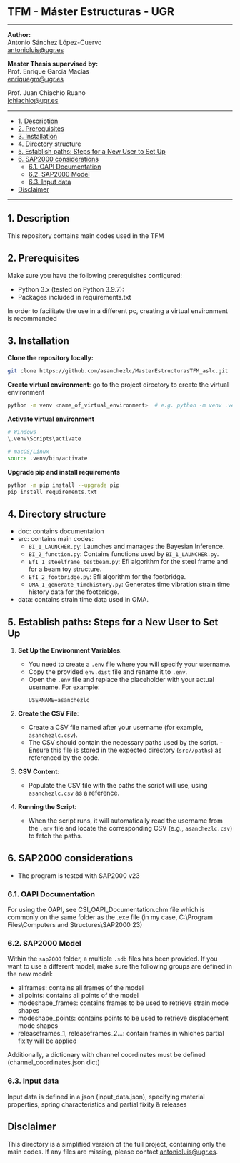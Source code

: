 <font size="5"> **TFM - Máster Estructuras - UGR** </font>

---

**Author:**  
Antonio Sánchez López-Cuervo  
[antonioluis@ugr.es](mailto:antonioluis@ugr.es)


**Master Thesis supervised by:**  
Prof. Enrique García Macías  
[enriquegm@ugr.es](mailto:enriquegm@ugr.es)  


Prof. Juan Chiachío Ruano  
[jchiachio@ugr.es](mailto:jchiachio@ugr.es)


---

<!-- TOC tocDepth:2..3 chapterDepth:2..6 -->

- [1. Description](#1-description)
- [2. Prerequisites](#2-prerequisites)
- [3. Installation](#3-installation)
- [4. Directory structure](#4-directory-structure)
- [5. Establish paths: Steps for a New User to Set Up](#5-establish-paths-steps-for-a-new-user-to-set-up)
- [6. SAP2000 considerations](#6-sap2000-considerations)
  - [6.1. OAPI Documentation](#61-oapi-documentation)
  - [6.2. SAP2000 Model](#62-sap2000-model)
  - [6.3. Input data](#63-input-data)
- [Disclaimer](#disclaimer)

<!-- /TOC -->

---

## 1. Description

This repository contains main codes used in the TFM


## 2. Prerequisites

Make sure you have the following prerequisites configured:

- Python 3.x (tested on Python 3.9.7):
- Packages included in requirements.txt

In order to facilitate the use in a different pc, creating a virtual environment is recommended

## 3. Installation

**Clone the repository locally:**
``` bash
git clone https://github.com/asanchezlc/MasterEstructurasTFM_aslc.git
```

**Create virtual environment**: go to the project directory to create the virtual environment 
``` bash
python -m venv <name_of_virtual_environment>  # e.g. python -m venv .venv
```

**Activate virtual environment**
``` bash
# Windows
\.venv\Scripts\activate

# macOS/Linux
source .venv/bin/activate
```

**Upgrade pip and install requirements**
``` bash
python -m pip install --upgrade pip
pip install requirements.txt
```

## 4. Directory structure

- doc: contains documentation
- src: contains main codes:
  - `BI_1_LAUNCHER.py`: Launches and manages the Bayesian Inference.
  - `BI_2_function.py`: Contains functions used by `BI_1_LAUNCHER.py`.
  - `EfI_1_steelframe_testbeam.py`: EfI algorithm for the steel frame and for a beam toy structure.
  - `EfI_2_footbridge.py`: EfI algorithm for the footbridge.
  - `OMA_1_generate_timehistory.py`: Generates time vibration strain time history data for the footbridge.
- data: contains strain time data used in OMA.


## 5. Establish paths: Steps for a New User to Set Up

1. **Set Up the Environment Variables**:
   - You need to create a `.env` file where you will specify your username.
   - Copy the provided `env.dist` file and rename it to `.env`.
   - Open the `.env` file and replace the placeholder with your actual username. For example:
     ```plaintext
     USERNAME=asanchezlc
     ```

2. **Create the CSV File**:
   - Create a CSV file named after your username (for example, `asanchezlc.csv`).
   - The CSV should contain the necessary paths used by the script. - Ensure this file is stored in the expected directory (`src//paths`) as referenced by the code.
   
3. **CSV Content**:
   - Populate the CSV file with the paths the script will use, using `asanchezlc.csv` as a reference.
 

4. **Running the Script**:
   - When the script runs, it will automatically read the username from the `.env` file and locate the corresponding CSV (e.g., `asanchezlc.csv`) to fetch the paths.


## 6. SAP2000 considerations

- The program is tested with SAP2000 v23


### 6.1. OAPI Documentation

For using the OAPI, see CSI_OAPI_Documentation.chm file which is commonly on the same folder as the .exe file (in my case, C:\Program Files\Computers and Structures\SAP2000 23)

### 6.2. SAP2000 Model
Within the `sap2000` folder, a multiple `.sdb` files has been provided. If you want to use a different model, make sure the following groups are defined in the new model:
- allframes: contains all frames of the model
- allpoints: contains all points of the model
- modeshape_frames: contains frames to be used to retrieve strain mode shapes
- modeshape_points: contains points to be used to retrieve displacement mode shapes
- releaseframes_1, releaseframes_2...: contain frames in whiches partial fixity will be applied

Additionally, a dictionary with channel coordinates must be defined (channel_coordinates.json dict)

### 6.3. Input data
Input data is defined in a json (input_data.json), specifying material properties, spring characteristics and partial fixity & releases

## Disclaimer

This directory is a simplified version of the full project, containing only the main codes. If any files are missing, please contact [antonioluis@ugr.es](mailto:antonioluis@ugr.es).
